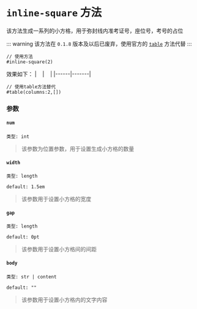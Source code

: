 # `inline-square` 方法

该方法生成一系列的小方格，用于弥封线内准考证号，座位号，考号的占位

::: warning
该方法在 `0.1.8` 版本及以后已废弃，使用官方的 [`table`](https://typst.app/docs/reference/model/table/) 方法代替
:::
```typst
// 使用方法
#inline-square(2)
```
效果如下：
| &nbsp;&nbsp; |   &nbsp;&nbsp;     |
|------|-------|

```typst
// 使用table方法替代
#table(columns:2,[])
```

### 参数

#### `num`

`类型: int`

>该参数为位置参数，用于设置生成小方格的数量

#### `width`

`类型: length`

`default: 1.5em`
>该参数用于设置小方格的宽度

#### `gap`

`类型: length`

`default: 0pt`

>该参数用于设置小方格间的间距

#### `body`

`类型: str | content`

`default: ""`

>该参数用于设置小方格内的文字内容